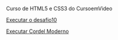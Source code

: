 Curso de HTML5 e CSS3 do CursoemVideo

<a href="https://rodrigoraizer.github.io/HTML-E-CSS/Desafios/desafio10/Refazendo/pagina01.html">Executar o desafio10</a>

<a href="https://rodrigoraizer.github.io/HTML-E-CSS/Desafios/desafio12/">Executar Cordel Moderno</a>